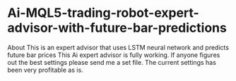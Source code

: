 # Ai-MQL5-trading-robot-expert-advisor-with-future-bar-predictions
About This is an expert advisor that uses LSTM neural network and predicts future bar prices This Ai expert advisor is fully working. If anyone figures out the best settings please send me a set file. The current settings has been very profitable as is.
